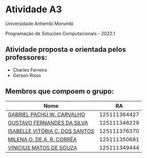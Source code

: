 # Atividade A3 

Universidade Anhembi Morumbi

Programação de Soluções Computacionais - 2022.1 

## Atividade proposta e orientada pelos professores:

* Charles Ferreira
* Gerson Risso

## Membros que compoem o grupo:

|Nome|RA|
|----|--|
|[GABRIEL PACHÚ W. CARVALHO](https://github.com/Gabrielpwc)|125111364427|
|[GUSTAVO FERNANDES DA SILVA](https://github.com/GuhzFernandes)|125111346229|
|[ISABELLE VITÓRIA C. DOS SANTOS](https://github.com/Isabellecatezani)|125111376370|
|[MILENA O. DE A. R. CORRÊA](https://github.com/milenaofarril)|125111350681|
|[VINICIUS MATOS DE SOUZA]()|125111349444|